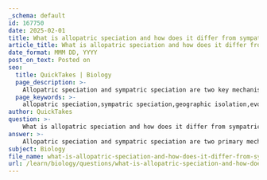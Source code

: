 ```yaml
---
_schema: default
id: 167750
date: 2025-02-01
title: What is allopatric speciation and how does it differ from sympatric speciation?
article_title: What is allopatric speciation and how does it differ from sympatric speciation?
date_format: MMM DD, YYYY
post_on_text: Posted on
seo:
  title: QuickTakes | Biology
  page_description: >-
    Allopatric speciation and sympatric speciation are two key mechanisms of species formation, differing in geographic isolation and evolutionary processes.
  page_keywords: >-
    allopatric speciation,sympatric speciation,geographic isolation,evolutionary changes,reproductive isolation,selective pressures,genetic drift,polyploidy,behavioral differences,ecological factors
author: QuickTakes
question: >-
    What is allopatric speciation and how does it differ from sympatric speciation?
answer: >-
    Allopatric speciation and sympatric speciation are two primary mechanisms through which new species arise, and they differ fundamentally in the role of geographic isolation.\n\n### Allopatric Speciation\nAllopatric speciation occurs when populations of a species become geographically isolated from one another. This isolation can be caused by various factors such as physical barriers (mountains, rivers, etc.), distance, or environmental changes. Once separated, the isolated populations undergo evolutionary changes due to different selective pressures, genetic drift, and mutations. Over time, these changes can lead to reproductive isolation, meaning that even if the populations come back into contact, they can no longer interbreed successfully. This process results in the formation of distinct species.\n\n### Sympatric Speciation\nIn contrast, sympatric speciation occurs without geographic isolation. Instead, it often arises from behavioral, ecological, or genetic differences within a shared habitat. For example, a population may split into different groups that exploit different resources or have different mating preferences, leading to reproductive isolation despite living in the same area. This can happen through mechanisms such as polyploidy (especially in plants), where individuals have more than two sets of chromosomes, or through behavioral changes that lead to different mating rituals.\n\n### Key Differences\n1. **Geographic Isolation**:\n   - **Allopatric Speciation**: Involves physical separation of populations.\n   - **Sympatric Speciation**: Occurs without physical barriers; populations coexist in the same area.\n\n2. **Mechanisms of Isolation**:\n   - **Allopatric Speciation**: Driven by geographic barriers leading to different evolutionary paths.\n   - **Sympatric Speciation**: Driven by behavioral, ecological, or genetic factors that create reproductive barriers.\n\n3. **Examples**:\n   - **Allopatric Speciation**: Darwin's finches on the Galápagos Islands, where different islands led to the evolution of distinct species.\n   - **Sympatric Speciation**: Cichlid fish in African lakes, where different feeding habits and mating preferences lead to speciation.\n\nIn summary, while both allopatric and sympatric speciation are essential for understanding how species evolve, they operate under different conditions and mechanisms, highlighting the complexity of evolutionary processes.
subject: Biology
file_name: what-is-allopatric-speciation-and-how-does-it-differ-from-sympatric-speciation.md
url: /learn/biology/questions/what-is-allopatric-speciation-and-how-does-it-differ-from-sympatric-speciation
---
```


&nbsp;